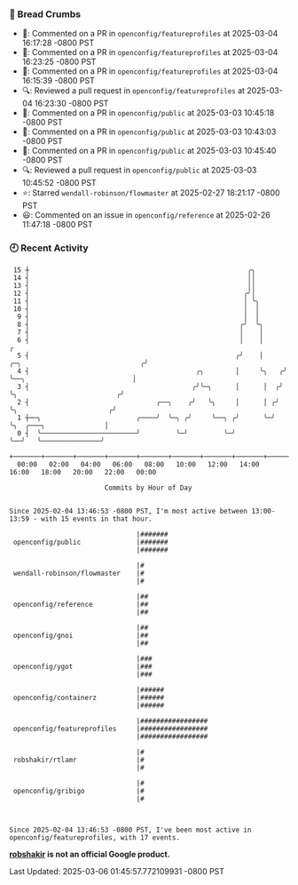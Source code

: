 ### 🍞 Bread Crumbs

 * 💬: Commented on a PR in  `openconfig/featureprofiles` at 2025-03-04 16:17:28 -0800 PST
 * 💬: Commented on a PR in  `openconfig/featureprofiles` at 2025-03-04 16:23:25 -0800 PST
 * 💬: Commented on a PR in  `openconfig/featureprofiles` at 2025-03-04 16:15:39 -0800 PST
 * 🔍: Reviewed a pull request in  `openconfig/featureprofiles` at 2025-03-04 16:23:30 -0800 PST
 * 💬: Commented on a PR in  `openconfig/public` at 2025-03-03 10:45:18 -0800 PST
 * 💬: Commented on a PR in  `openconfig/public` at 2025-03-03 10:43:03 -0800 PST
 * 💬: Commented on a PR in  `openconfig/public` at 2025-03-03 10:45:40 -0800 PST
 * 🔍: Reviewed a pull request in  `openconfig/public` at 2025-03-03 10:45:52 -0800 PST
 * ⭐️: Starred `wendall-robinson/flowmaster` at 2025-02-27 18:21:17 -0800 PST
 * 😃: Commented on an issue in `openconfig/reference` at 2025-02-26 11:47:18 -0800 PST

### 🕘 Recent Activity
```
 15 ┼                                                       ╭╮
 14 ┤                                                       ││
 13 ┤                                                       ││
 12 ┤                                                      ╭╯│
 11 ┤                                                      │ ╰╮
 10 ┤                                                      │  │
  9 ┤                                                      │  │
  8 ┤                                                     ╭╯  ╰╮
  7 ┤                                                     │    │
  6 ┤                                                     │    │                                       ╭
  5 ┤                                                    ╭╯    │     ╭─╮                              ╭╯
  4 ┤                                          ╭╮        │     ╰╮   ╭╯ ╰──╮                           │
  3 ┤                                         ╭╯╰─╮      │      │  ╭╯     ╰╮                         ╭╯
  2 ┤                                ╭──╮    ╭╯   ╰╮     │      │ ╭╯       ╰╮                       ╭╯
  1 ┼──╮                        ╭────╯  ╰─╮ ╭╯     ╰──╮ ╭╯      ╰─╯         ╰╮  ╭───╮               │
  0 ┤  ╰────────────────────────╯         ╰─╯         ╰─╯                    ╰──╯   ╰───────────────╯
    +───────+───────+───────+───────+───────+───────+───────+───────+───────+───────+───────+───────+────
  00:00   02:00   04:00   06:00   08:00   10:00   12:00   14:00   16:00   18:00   20:00   22:00   00:00   

						Commits by Hour of Day


Since 2025-02-04 13:46:53 -0800 PST, I'm most active between 13:00-13:59 - with 15 events in that hour.

```



```
                                |#######
 openconfig/public              |#######
                                |#######

                                |#
 wendall-robinson/flowmaster    |#
                                |#

                                |##
 openconfig/reference           |##
                                |##

                                |##
 openconfig/gnoi                |##
                                |##

                                |###
 openconfig/ygot                |###
                                |###

                                |######
 openconfig/containerz          |######
                                |######

                                |#################
 openconfig/featureprofiles     |#################
                                |#################

                                |#
 robshakir/rtlamr               |#
                                |#

                                |#
 openconfig/gribigo             |#
                                |#



Since 2025-02-04 13:46:53 -0800 PST, I've been most active in openconfig/featureprofiles, with 17 events.

```
**[robshakir](mailto:robjs@google.com) is not an official Google product.**  


Last Updated: 2025-03-06 01:45:57.772109931 -0800 PST
